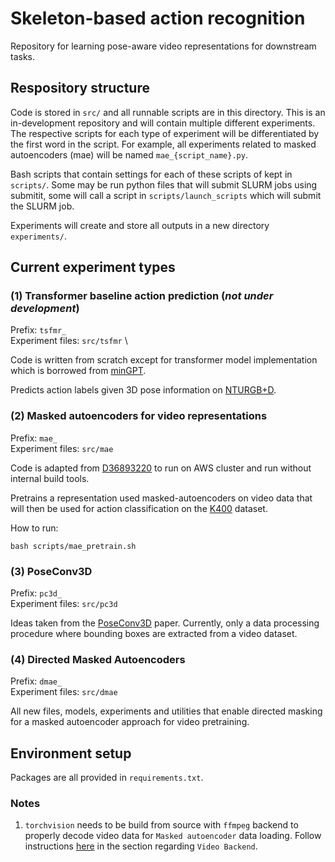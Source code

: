 # Skeleton-based action recognition

Repository for learning pose-aware video representations for downstream tasks.

## Respository structure
Code is stored in `src/` and all runnable scripts are in this directory. This is an in-development repository and will contain multiple different experiments. The respective scripts for each type of experiment will be differentiated by the first word in the script. For example, all experiments related to masked autoencoders (mae) will be named `mae_{script_name}.py`. 

Bash scripts that contain settings for each of these scripts of kept in `scripts/`. Some may be run python files that will submit SLURM jobs using submitit, some will call a script in `scripts/launch_scripts` which will submit the SLURM job.

Experiments will create and store all outputs in a new directory `experiments/`. 

## Current experiment types

### (1) Transformer baseline action prediction (_not under development_)
Prefix: `tsfmr_` \
Experiment files: `src/tsfmr` \

Code is written from scratch except for transformer model implementation which is borrowed from [minGPT](https://github.com/karpathy/minGPT/tree/master/mingpt). 

Predicts action labels given 3D pose information on [NTURGB+D](https://rose1.ntu.edu.sg/dataset/actionRecognition/).

### (2) Masked autoencoders for video representations
Prefix: `mae_` \
Experiment files: `src/mae`

Code is adapted from [D36893220](https://www.internalfb.com/diff/D36893220) to run on AWS cluster and run without internal build tools. 

Pretrains a representation used masked-autoencoders on video data that will then be used for action classification on the [K400](https://github.com/cvdfoundation/kinetics-dataset) dataset.

How to run: 
```
bash scripts/mae_pretrain.sh
```

### (3) PoseConv3D
Prefix: `pc3d_` \
Experiment files: `src/pc3d`

Ideas taken from the [PoseConv3D](https://arxiv.org/abs/2104.13586) paper. Currently, only a data processing procedure where 
bounding boxes are extracted from a video dataset.

### (4) Directed Masked Autoencoders
Prefix: `dmae_` \
Experiment files: `src/dmae`

All new files, models, experiments and utilities that enable directed masking for a masked autoencoder approach for video pretraining.

## Environment setup
Packages are all provided in `requirements.txt`. 

### Notes
1. `torchvision` needs to be build from source with `ffmpeg` backend to properly decode video data for `Masked autoencoder` data loading. Follow instructions [here](https://github.com/pytorch/vision) in the section regarding `Video Backend`. 
